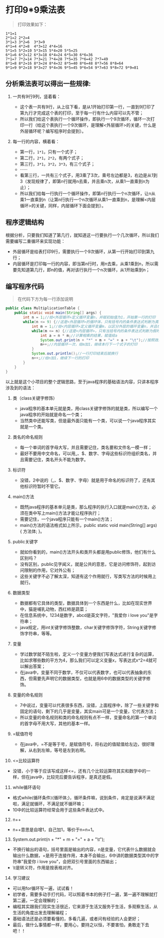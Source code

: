 # 打印9*9乘法表

> 打印效果如下：

    1*1=1
    2*1=2 2*2=4
    3*1=3 3*2=6  3*3=9
    4*1=4 4*2=8  4*3=12 4*4=16
    5*1=5 5*2=10 5*3=15 5*4=20 5*5=25
    6*1=6 6*2=12 6*3=18 6*4=24 6*5=30 6*6=36
    7*1=7 7*2=14 7*3=21 7*4=28 7*5=35 7*6=42 7*7=49
    8*1=8 8*2=16 8*3=24 8*4=32 8*5=40 8*6=48 8*7=56 8*8=64
    9*1=9 9*2=18 9*3=27 9*4=36 9*5=45 9*6=54 9*7=63 9*8=72 9*9=81

## 分析乘法表可以得出一些规律:

1. 一共有9行9列，竖着看：
   - 这个表一共有9行，从上往下看，是从1开始打印第一行，一直到9打印了第九行才完成这个表的打印，至于每一行有什么内容可以先不管；
   - 所以我们给这个表执行一个循环操作，即执行一个9次循环，循环一次打印一行（给这个表执行一个9次循环，是理解<外层循环>的关键，什么是外层循环呢？编写程序时会提到）。

2. 每一行的内容，横着看：
   - 第一行，`1*1`，只有一个式子；
   - 第二行，`2*1`，`2*2`，有两个式子；
   - 第三行，`3*1`，`3*2`，`3*3`，有三个式子；
   - ······
   - 看第三行，一共有三个式子，用3乘了3次，乘号左边都是3，右边是从1到3（发现规律了，即第n行就用n去乘，并且乘n次，从乘1一直乘到n为止）；
   - 所以我们给每一行执行一个循环操作，即第n行执行一个n次循环，让n从乘1一直乘到n（让第n行执行一个n次循环从乘1一直乘到n，是理解<内层循环>的关键，同样，内层循环下面会提到）。

## 程序逻辑结构

根据分析，只要我们知道了第几行，就知道这一行要执行一个几次循环，所以我们需要编写二重循环来实现功能：
- 外层循环是给表打印9行，需要执行一个9次循环，从第一行开始打印到第九行；
- 内层循环是打印每一行的内容，即当第n行时，用n去乘，从乘1乘到n，所以需要先知道第几行，即n的值，再对该行执行一个n次循环，从1开始乘到n；

## 编写程序代码

> 在代码下方为每一行添加说明

```java
public class MultiplicationTable {
	public static void main(String[] args) {
		int n = 1;//给<外层循环>定义循环变量n，并赋初始值为1，开始第一行的打印
		while(n <= 9) {//这是<外层循环>的循环体，只有括号内的条件表达式判断为真才会执行循环，因为需要给表打印9行，所以n的取值范围为n<=9
			int m = 1;//给<内层循环>定义循环变量m，以区分外层的循环变量n，并且在每一行打印开始时都对m赋初始值为1，即每一行都是从乘1开始乘到n
			while(m <= n) {//这是<内层循环>，只有当括号内的条件表达式判断为假时才会退出循环，所以外层循环一次内层循环一圈，所以让m=n，保证每行都能足足从乘1乘到n
				int a = n * m;//计算相乘的结果，赋值给a
				System.out.print(n + "*" + m + "=" + a + "\t");//按照效果把格式打印出来，"\t"起到对齐的作用
				m++;//内层循环一次，给m加1，继续本行下一个式子的打印
			}
			System.out.println();//一行打印结束后就换行
			n++;//给n加1，继续下一行的打印
		}
	}
}
```

以上就是这个小项目的整个逻辑思路，至于java程序的基础语法内容，只讲本程序涉及到的语法：
1. 类（class关键字修饰）
   - java程序的基本单元就是类，用class关键字修饰的就是类，所以编写一个java程序的开始就是命名一个类；
   - 当然类中还能写类，但是最外面只能有一个类，可以说一个java程序其实就是一个类。

2. 类名的命名规则
   - 每一个单词的首字母大写，并且需要记住，类名要和文件名一模一样；
   - 最好不要用中文命名，可以用_、$、数字、字母这些标识符组织类名，并且需要记住，类名开头不能为数字。

3. 标识符
   - 没错，2中说的（_、$、数字、字母）就是用于命名的标识符了，还有其他标识符暂时不管它。

4. main()方法
   - 既然java程序的基本单元是类，那么程序的执行入口就是main()方法，必须在类中写上main()方法才能让程序执行；
   - 需要记住，一个java程序只能有一个main()方法；
   - main()方法的语法格式如上所示，public static void main(String[] args) { 方法体; }。

5. public关键字
   - 就如你看到的，main()方法开头和类开头都是用public修饰，他们有什么区别吗？
   - 没有区别，public见字闻义，就是公共的意思，它是访问修饰符，起到访问限制的作用，它对外公有；
   - 这些关键字不必了解太深，知道有这个作用就行，写类写方法的时候用上就行。

6. 数据类型
   - 数据都有它具体的类型，数据具体到一个东西是什么，比如在现实世界中，猫是哺乳动物，西红柿是蔬菜；
   - 在信息系统中，1234是数字，abcd是英文字符，"我爱你 i love you"是字符串；
   - java规定，用int关键字修饰整数，char关键字修饰字符，String关键字修饰字符串，等等。

7. 变量
   - 学过数学就不陌生啦，定义一个变量方便我们写表达式进行复杂的运算，比如求哪些数的平方为4，那么我们可以定义变量x，写表达式x^2=4就可以解出答案；
   - 在java中，变量不同于数学，不仅可以代表数字，也可以代表抽象的东西，但需要先声明它的数据类型，也就是用6中的数据类型的关键字修饰。

8. 变量的命名规则
   - 7中说过，变量可以代表很多东西，没错，上面程序中，除了一些关键字和固定的语句，剩下的几乎是变量，其实main可是一个变量，它代表方法；
   - 所以变量的命名规则和类的命名规则有点不一样，变量命名的第一个单词的首字母不用大写，其他的基本一样。

9. =赋值符号
   - 在java中，=不是等于号，是赋值符号，将右边的值赋值给左边，很好理解，从右到左嘛，等号是左到右啊。

10. <=比较运算符
   - 没错，小于等于应该写成这样<=，还有几个比较运算符其实和数学中的一样，但在java中，比较完后要告诉程序，是真还是假。

11. while循环语句
   - 格式while(循环条件){循环体;}，循环条件嘛，说到条件，肯定是说满不满足啦，满足就循环，不满足就不循环嘛；
   - 10中的比较运算符经常会用于这些条件表达式中。

12. n++
   - n++意思是自增1，自己加1，等价于n=n+1。

13. System.out.print(n + "*" + m + "=" + a + "\t");
   - 不换行输出的语句，括号里面是输出的内容，n是变量，它代表什么数据就会输出什么数据，+是用于连接作用，本身不会输出，6中讲的数据类型其中的字符串"我爱你 i love you"，会把双引号里面的东西输出；
   - \t是转义符，作用是按表格对齐。

14. 学习建议
   - 可以用for循环写一遍，试试看！
   - 初学者，需要多动手打代码，可以照着书本的例子打一遍，第一遍不理解就打第二遍，一定会理解的；
   - 编程其实跟我们现实生活很近，它来源于生活又服务于生活，多观察生活，从生活的角度出发去理解编程；
   - 基础语法还是必须要看懂的，多看几遍，或者问有经验的人会更好；
   - 最后，做什么事情都一样，要用心，要持之以恒，不要害怕，勇敢走下去吧！！